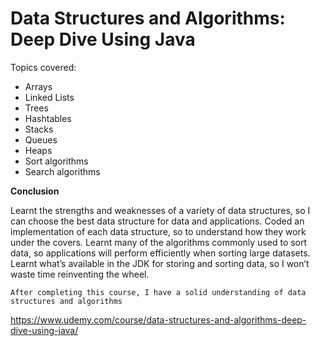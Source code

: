 # Data Structures and Algorithms: Deep Dive Using Java

Topics covered:

* Arrays
* Linked Lists
* Trees
* Hashtables
* Stacks
* Queues
* Heaps
* Sort algorithms
* Search algorithms

**Conclusion**

Learnt the strengths and weaknesses of a variety of data structures, so I can choose the best data structure for data
and applications.
Coded an implementation of each data structure, so to understand how they work under the covers.
Learnt many of the algorithms commonly used to sort data, so applications will perform efficiently when sorting large
datasets.
Learnt what’s available in the JDK for storing and sorting data, so I won’t waste time reinventing the wheel.

`After completing this course, I have a solid understanding of data structures and algorithms`

https://www.udemy.com/course/data-structures-and-algorithms-deep-dive-using-java/